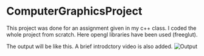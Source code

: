 # ComputerGraphicsProject

This project was done for an assignment given in my c++ class. I coded the whole project from scratch. Here opengl libraries have been used (freeglut).

The output will be like this. A brief introdctory video is also added. 
![Output](https://user-images.githubusercontent.com/54031572/229291916-dc6ccb91-462a-4729-a521-b43397da53b8.jpg)
